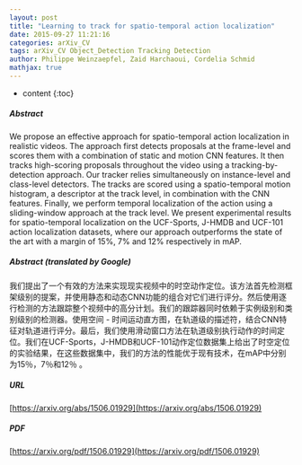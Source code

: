 ```yaml
---
layout: post
title: "Learning to track for spatio-temporal action localization"
date: 2015-09-27 11:21:16
categories: arXiv_CV
tags: arXiv_CV Object_Detection Tracking Detection
author: Philippe Weinzaepfel, Zaid Harchaoui, Cordelia Schmid
mathjax: true
---
```


* content
{:toc}

##### Abstract
We propose an effective approach for spatio-temporal action localization in realistic videos. The approach first detects proposals at the frame-level and scores them with a combination of static and motion CNN features. It then tracks high-scoring proposals throughout the video using a tracking-by-detection approach. Our tracker relies simultaneously on instance-level and class-level detectors. The tracks are scored using a spatio-temporal motion histogram, a descriptor at the track level, in combination with the CNN features. Finally, we perform temporal localization of the action using a sliding-window approach at the track level. We present experimental results for spatio-temporal localization on the UCF-Sports, J-HMDB and UCF-101 action localization datasets, where our approach outperforms the state of the art with a margin of 15%, 7% and 12% respectively in mAP.

##### Abstract (translated by Google)
我们提出了一个有效的方法来实现现实视频中的时空动作定位。该方法首先检测框架级别的提案，并使用静态和动态CNN功能的组合对它们进行评分。然后使用逐行检测的方法跟踪整个视频中的高分计划。我们的跟踪器同时依赖于实例级别和类别级别的检测器。使用空间 - 时间运动直方图，在轨道级的描述符，结合CNN特征对轨道进行评分。最后，我们使用滑动窗口方法在轨道级别执行动作的时间定位。我们在UCF-Sports，J-HMDB和UCF-101动作定位数据集上给出了时空定位的实验结果，在这些数据集中，我们的方法的性能优于现有技术，在mAP中分别为15％，7％和12％ 。

##### URL
[https://arxiv.org/abs/1506.01929](https://arxiv.org/abs/1506.01929)

##### PDF
[https://arxiv.org/pdf/1506.01929](https://arxiv.org/pdf/1506.01929)

